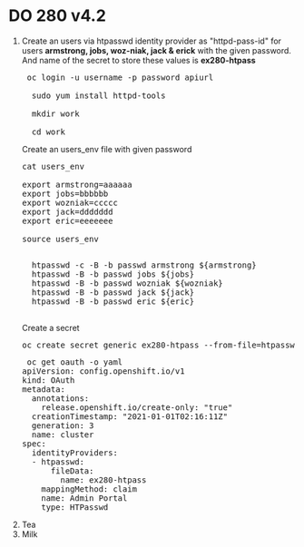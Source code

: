 # DO 280 v4.2

<ol>
  <li>Create an users via htpasswd identity provider as "httpd-pass-id" for users <b>armstrong, jobs, woz-niak, jack & erick</b> with the given password. And name of the secret to store these values is <b>ex280-htpass</b></li>
  <pre> oc login -u username -p password apiurl </br>
  sudo yum install httpd-tools </br>
  mkdir work</br>
  cd work</br></pre>
  <p> Create an users_env file with given password</p>
  <pre>cat users_env</br>
export armstrong=aaaaaa
export jobs=bbbbbb
export wozniak=ccccc
export jack=ddddddd
export eric=eeeeeee</br>
source users_env
  </pre>
  <pre>
  htpasswd -c -B -b passwd armstrong ${armstrong}
  htpasswd -B -b passwd jobs ${jobs}
  htpasswd -B -b passwd wozniak ${wozniak}
  htpasswd -B -b passwd jack ${jack}
  htpasswd -B -b passwd eric ${eric}
  </pre>
  <p>Create a secret</p>
  <pre>oc create secret generic ex280-htpass --from-file=htpasswd=/xxxx/yyyy/passwd -n openshift-config</pre>
  <pre> oc get oauth -o yaml
apiVersion: config.openshift.io/v1
kind: OAuth
metadata:
  annotations:
    release.openshift.io/create-only: "true"
  creationTimestamp: "2021-01-01T02:16:11Z"
  generation: 3
  name: cluster
spec:
  identityProviders:
  - htpasswd:
      fileData:
        name: ex280-htpass
    mappingMethod: claim
    name: Admin Portal
    type: HTPasswd
</pre>
  <li>Tea</li>
  <li>Milk</li>
</ol> 
